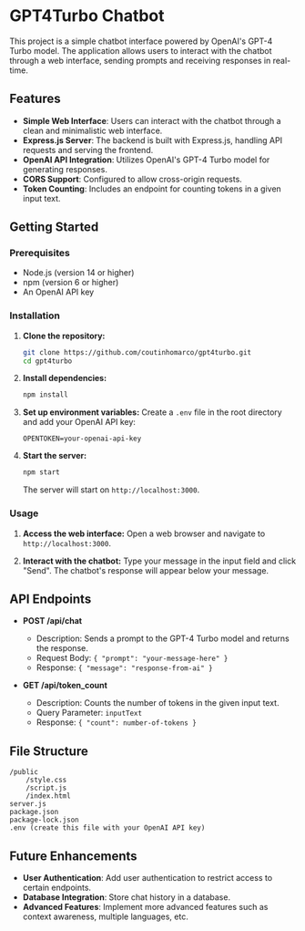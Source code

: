 # GPT4Turbo Chatbot

This project is a simple chatbot interface powered by OpenAI's GPT-4 Turbo model. The application allows users to interact with the chatbot through a web interface, sending prompts and receiving responses in real-time.

## Features

- **Simple Web Interface**: Users can interact with the chatbot through a clean and minimalistic web interface.
- **Express.js Server**: The backend is built with Express.js, handling API requests and serving the frontend.
- **OpenAI API Integration**: Utilizes OpenAI's GPT-4 Turbo model for generating responses.
- **CORS Support**: Configured to allow cross-origin requests.
- **Token Counting**: Includes an endpoint for counting tokens in a given input text.

## Getting Started

### Prerequisites

- Node.js (version 14 or higher)
- npm (version 6 or higher)
- An OpenAI API key

### Installation

1. **Clone the repository:**
    ```bash
    git clone https://github.com/coutinhomarco/gpt4turbo.git
    cd gpt4turbo
    ```

2. **Install dependencies:**
    ```bash
    npm install
    ```

3. **Set up environment variables:**
    Create a `.env` file in the root directory and add your OpenAI API key:
    ```plaintext
    OPENTOKEN=your-openai-api-key
    ```

4. **Start the server:**
    ```bash
    npm start
    ```

    The server will start on `http://localhost:3000`.

### Usage

1. **Access the web interface:**
    Open a web browser and navigate to `http://localhost:3000`.

2. **Interact with the chatbot:**
    Type your message in the input field and click "Send". The chatbot's response will appear below your message.

## API Endpoints

- **POST /api/chat**
    - Description: Sends a prompt to the GPT-4 Turbo model and returns the response.
    - Request Body: `{ "prompt": "your-message-here" }`
    - Response: `{ "message": "response-from-ai" }`

- **GET /api/token_count**
    - Description: Counts the number of tokens in the given input text.
    - Query Parameter: `inputText`
    - Response: `{ "count": number-of-tokens }`

## File Structure

```
/public
    /style.css
    /script.js
    /index.html
server.js
package.json
package-lock.json
.env (create this file with your OpenAI API key)
```

## Future Enhancements

- **User Authentication**: Add user authentication to restrict access to certain endpoints.
- **Database Integration**: Store chat history in a database.
- **Advanced Features**: Implement more advanced features such as context awareness, multiple languages, etc.
